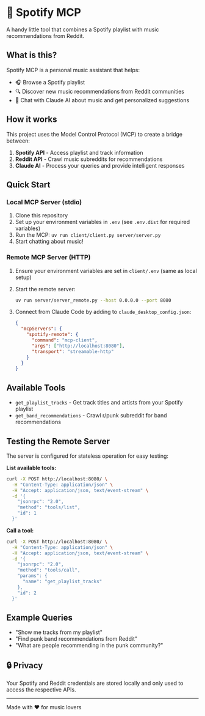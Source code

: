 # 🎵 Spotify MCP

A handy little tool that combines a Spotify playlist with music recommendations from Reddit.

## What is this?

Spotify MCP is a personal music assistant that helps:

- 🎧 Browse a Spotify playlist
- 🔍 Discover new music recommendations from Reddit communities
- 💬 Chat with Claude AI about music and get personalized suggestions

## How it works

This project uses the Model Control Protocol (MCP) to create a bridge between:

1. **Spotify API** - Access playlist and track information
2. **Reddit API** - Crawl music subreddits for recommendations
3. **Claude AI** - Process your queries and provide intelligent responses

## Quick Start

### Local MCP Server (stdio)
1. Clone this repository
2. Set up your environment variables in `.env` (see `.env.dist` for required variables)
3. Run the MCP: `uv run client/client.py server/server.py`
4. Start chatting about music!

### Remote MCP Server (HTTP)
1. Ensure your environment variables are set in `client/.env` (same as local setup)

2. Start the remote server:
   ```bash
   uv run server/server_remote.py --host 0.0.0.0 --port 8080
   ```

3. Connect from Claude Code by adding to `claude_desktop_config.json`:
   ```json
   {
     "mcpServers": {
       "spotify-remote": {
         "command": "mcp-client",
         "args": ["http://localhost:8080"],
         "transport": "streamable-http"
       }
     }
   }
   ```

## Available Tools

- `get_playlist_tracks` - Get track titles and artists from your Spotify playlist
- `get_band_recommendations` - Crawl r/punk subreddit for band recommendations

## Testing the Remote Server

The server is configured for stateless operation for easy testing:

**List available tools:**
```bash
curl -X POST http://localhost:8080/ \
  -H "Content-Type: application/json" \
  -H "Accept: application/json, text/event-stream" \
  -d '{
    "jsonrpc": "2.0",
    "method": "tools/list",
    "id": 1
  }'
```

**Call a tool:**
```bash
curl -X POST http://localhost:8080/ \
  -H "Content-Type: application/json" \
  -H "Accept: application/json, text/event-stream" \
  -d '{
    "jsonrpc": "2.0",
    "method": "tools/call",
    "params": {
      "name": "get_playlist_tracks"
    },
    "id": 2
  }'
```

## Example Queries

- "Show me tracks from my playlist"
- "Find punk band recommendations from Reddit"
- "What are people recommending in the punk community?"

## 🔒 Privacy

Your Spotify and Reddit credentials are stored locally and only used to access the respective APIs.

---

Made with ❤️ for music lovers